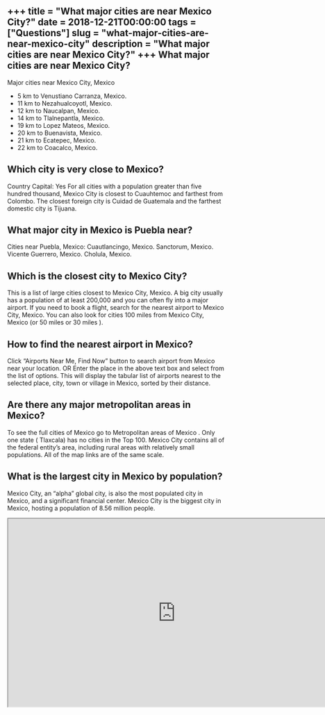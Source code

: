 +++
title = "What major cities are near Mexico City?"
date = 2018-12-21T00:00:00
tags = ["Questions"]
slug = "what-major-cities-are-near-mexico-city"
description = "What major cities are near Mexico City?"
+++
What major cities are near Mexico City?
---------------------------------------

Major cities near Mexico City, Mexico

- 5 km to Venustiano Carranza, Mexico.
- 11 km to Nezahualcoyotl, Mexico.
- 12 km to Naucalpan, Mexico.
- 14 km to Tlalnepantla, Mexico.
- 19 km to Lopez Mateos, Mexico.
- 20 km to Buenavista, Mexico.
- 21 km to Ecatepec, Mexico.
- 22 km to Coacalco, Mexico.

Which city is very close to Mexico?
-----------------------------------

Country Capital: Yes For all cities with a population greater than five hundred thousand, Mexico City is closest to Cuauhtemoc and farthest from Colombo. The closest foreign city is Cuidad de Guatemala and the farthest domestic city is Tijuana.

What major city in Mexico is Puebla near?
-----------------------------------------

Cities near Puebla, Mexico: Cuautlancingo, Mexico. Sanctorum, Mexico. Vicente Guerrero, Mexico. Cholula, Mexico.

Which is the closest city to Mexico City?
-----------------------------------------

This is a list of large cities closest to Mexico City, Mexico. A big city usually has a population of at least 200,000 and you can often fly into a major airport. If you need to book a flight, search for the nearest airport to Mexico City, Mexico. You can also look for cities 100 miles from Mexico City, Mexico (or 50 miles or 30 miles ).

How to find the nearest airport in Mexico?
------------------------------------------

Click “Airports Near Me, Find Now” button to search airport from Mexico near your location. OR Enter the place in the above text box and select from the list of options. This will display the tabular list of airports nearest to the selected place, city, town or village in Mexico, sorted by their distance.

Are there any major metropolitan areas in Mexico?
-------------------------------------------------

To see the full cities of Mexico go to Metropolitan areas of Mexico . Only one state ( Tlaxcala) has no cities in the Top 100. Mexico City contains all of the federal entity’s area, including rural areas with relatively small populations. All of the map links are of the same scale.

What is the largest city in Mexico by population?
-------------------------------------------------

Mexico City, an “alpha” global city, is also the most populated city in Mexico, and a significant financial center. Mexico City is the biggest city in Mexico, hosting a population of 8.56 million people.

<iframe allow="accelerometer; autoplay; clipboard-write; encrypted-media; gyroscope; picture-in-picture" allowfullscreen="" class="__youtube_prefs__  epyt-is-override  no-lazyload" data-no-lazy="1" data-origheight="433" data-origwidth="770" data-skipgform_ajax_framebjll="" height="433" id="_ytid_81583" loading="lazy" src="https://www.youtube.com/embed/zpBqrP4eEp0?enablejsapi=1&autoplay=0&cc_load_policy=0&cc_lang_pref=&iv_load_policy=1&loop=0&modestbranding=0&rel=1&fs=1&playsinline=0&autohide=2&theme=dark&color=red&controls=1&" title="YouTube player" width="770"></iframe>